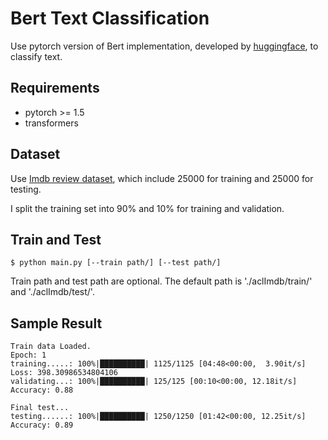 # Bert Text Classification

Use pytorch version of Bert implementation, developed by [huggingface](https://github.com/huggingface/transformers), to classify text.

## Requirements

- pytorch >= 1.5
- transformers

## Dataset

Use [Imdb review dataset](https://ai.stanford.edu/~amaas/data/sentiment/), which include 25000 for training and 25000 for testing.

I split the training set into 90% and 10% for training and validation.



## Train and Test

```
$ python main.py [--train path/] [--test path/]
```

Train path and test path are optional. The default path is './aclImdb/train/' and './aclImdb/test/'.

## Sample Result

```
Train data Loaded.
Epoch: 1
training.....: 100%|██████████| 1125/1125 [04:48<00:00,  3.90it/s]
Loss: 398.30986534804106
validating...: 100%|██████████| 125/125 [00:10<00:00, 12.18it/s]
Accuracy: 0.88

Final test...
testing......: 100%|██████████| 1250/1250 [01:42<00:00, 12.25it/s]
Accuracy: 0.89
```